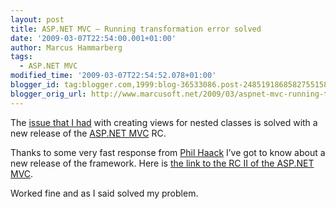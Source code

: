 ```yaml
---
layout: post
title: ASP.NET MVC – Running transformation error solved
date: '2009-03-07T22:54:00.001+01:00'
author: Marcus Hammarberg
tags:
  - ASP.NET MVC
modified_time: '2009-03-07T22:54:52.078+01:00'
blogger_id: tag:blogger.com,1999:blog-36533086.post-2485191868582755158
blogger_orig_url: http://www.marcusoft.net/2009/03/aspnet-mvc-running-transformation-error_07.html
---
```



The <a
href="http://www.marcusoft.net/2009/03/aspnet-mvc-running-transformation-error.html"
target="_blank">issue that I had</a> with creating views for nested
classes is solved with a new release of the
<a href="http://www.asp.net/mvc/" target="_blank">ASP.NET MVC</a> RC.

Thanks to some very fast response from
<a href="http://haacked.com/" target="_blank">Phil Haack</a> I’ve got to
know about a new release of the framework. Here is <a
href="http://www.microsoft.com/downloads/details.aspx?displaylang=en&amp;FamilyID=ee4b2e97-8a72-449a-82d2-2f720d421031"
target="_blank">the link to the RC II of the ASP.NET MVC</a>.

Worked fine and as I said solved my problem.
